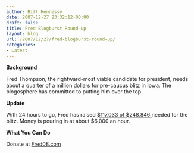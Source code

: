 ```yaml
---
author: Bill Hennessy
date: 2007-12-27 23:32:12+00:00
draft: false
title: Fred Blogburst Round-Up
layout: blog
url: /2007/12/27/fred-blogburst-round-up/
categories:
- Latest
---
```


**Background**

Fred Thompson, the rightward-most viable candidate for president, needs about a quarter of a million dollars for pre-caucus blitz in Iowa.  The blogosphere has committed to putting him over the top.

**Update**

With 24 hours to go, Fred has raised [$117,033 of $248,846 ](https://www.fred08.com/)needed for the blitz.  Money is pouring in at about $6,000 an hour.

**What You Can Do**

Donate at [Fred08.com](https://www.fred08.com/contribute.aspx?RefererID=4987be96-4295-4dda-be05-236f28ab766f)

